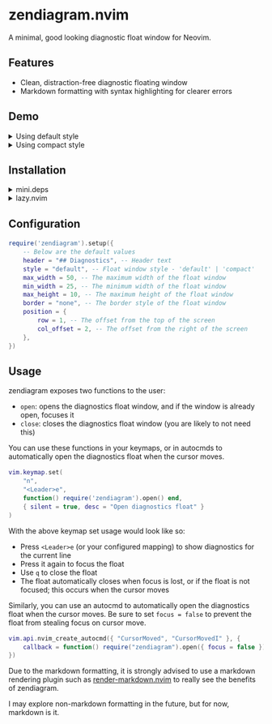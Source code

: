 # zendiagram.nvim

A minimal, good looking diagnostic float window for Neovim.

## Features

- Clean, distraction-free diagnostic floating window
- Markdown formatting with syntax highlighting for clearer errors

## Demo

<details>
  <summary>Using default style</summary>

Multiple diagnostics:
<img src="https://github.com/caliguIa/zendiagram.nvim/blob/main/assets/default_multi.png?raw=true" style="width: 100%"/>

</details>

<details>
  <summary>Using compact style</summary>

Multiple diagnostics:
<img src="https://github.com/caliguIa/zendiagram.nvim/blob/main/assets/compact_multi.png?raw=true" style="width: 100%"/>

Single diagnostic:
<img src="https://github.com/caliguIa/zendiagram.nvim/blob/main/assets/compact_single.png?raw=true" style="width: 100%"/>

</details>

## Installation

<details>
  <summary>mini.deps</summary>

Using [mini.deps](https://github.com/echasnovski/mini.nvim/blob/main/readmes/mini-deps.md):

```lua
add("caliguIa/zendiagram.nvim")
require('zendiagram').setup()
```

</details>

<details>
  <summary>lazy.nvim</summary>

Using [lazy.nvim](https://github.com/folke/lazy.nvim):

```lua
return {
    "caliguIa/zendiagram.nvim",
    opts = {},
}
```

</details>

## Configuration

```lua
require('zendiagram').setup({
    -- Below are the default values
    header = "## Diagnostics", -- Header text
    style = "default", -- Float window style - 'default' | 'compact'
    max_width = 50, -- The maximum width of the float window
    min_width = 25, -- The minimum width of the float window
    max_height = 10, -- The maximum height of the float window
    border = "none", -- The border style of the float window
    position = {
        row = 1, -- The offset from the top of the screen
        col_offset = 2, -- The offset from the right of the screen
    },
})
```

## Usage

zendiagram exposes two functions to the user:

- `open`: opens the diagnostics float window, and if the window is already open, focuses it
- `close`: closes the diagnostics float window (you are likely to not need this)

You can use these functions in your keymaps, or in autocmds to automatically open the diagnostics float when the cursor moves.

```lua
vim.keymap.set(
    "n",
    "<Leader>e",
    function() require('zendiagram').open() end,
    { silent = true, desc = "Open diagnostics float" }
)
```

With the above keymap set usage would look like so:

- Press `<Leader>e` (or your configured mapping) to show diagnostics for the current line
- Press it again to focus the float
- Use `q` to close the float
- The float automatically closes when focus is lost, or if the float is not focused; this occurs when the cursor moves

Similarly, you can use an autocmd to automatically open the diagnostics float when the cursor moves.
Be sure to set `focus = false` to prevent the float from stealing focus on cursor move.

```lua
vim.api.nvim_create_autocmd({ "CursorMoved", "CursorMovedI" }, {
    callback = function() require("zendiagram").open({ focus = false }) end,
})
```

Due to the markdown formatting, it is strongly advised to use a markdown rendering plugin such as
[render-markdown.nvim](https://github.com/MeanderingProgrammer/render-markdown.nvim) to really see the benefits of zendiagram.

I may explore non-markdown formatting in the future, but for now, markdown is it.

